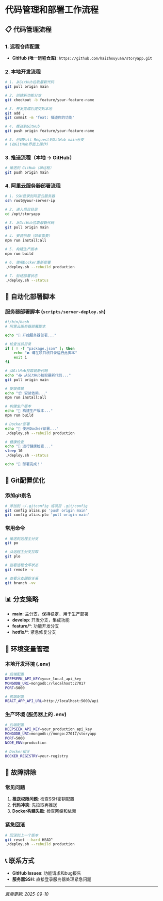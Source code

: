 # 代码管理和部署工作流程

## 📋 代码管理流程

### 1. 远程仓库配置
- **GitHub (唯一远程仓库)**: `https://github.com/haizhouyuan/storyapp.git`

### 2. 本地开发流程
```bash
# 1. 从GitHub拉取最新代码
git pull origin main

# 2. 创建新功能分支
git checkout -b feature/your-feature-name

# 3. 开发完成后提交到本地
git add .
git commit -m "feat: 描述你的功能"

# 4. 推送到GitHub
git push origin feature/your-feature-name

# 5. 创建Pull Request到GitHub main分支
# (在GitHub界面上操作)
```

### 3. 推送流程（本地 → GitHub）
```bash
# 推送到 GitHub（单远程）
git push origin main
```

### 4. 阿里云服务器部署流程
```bash
# 1. SSH登录到阿里云服务器
ssh root@your-server-ip

# 2. 进入项目目录
cd /opt/storyapp

# 3. 从GitHub拉取最新代码
git pull origin main

# 4. 安装依赖（如果需要）
npm run install:all

# 5. 构建生产版本
npm run build

# 6. 使用Docker重新部署
./deploy.sh --rebuild production

# 7. 验证部署状态
./deploy.sh --status
```

## 🚀 自动化部署脚本

### 服务器部署脚本 (`scripts/server-deploy.sh`)
```bash
#!/bin/bash
# 阿里云服务器部署脚本

echo "🚀 开始服务器部署..."

# 检查当前目录
if [ ! -f "package.json" ]; then
    echo "❌ 请在项目根目录运行此脚本"
    exit 1
fi

# 从GitHub拉取最新代码
echo "📥 从GitHub拉取最新代码..."
git pull origin main

# 安装依赖
echo "📦 安装依赖..."
npm run install:all

# 构建生产版本
echo "🔨 构建生产版本..."
npm run build

# Docker部署
echo "🐳 使用Docker部署..."
./deploy.sh --rebuild production

# 健康检查
echo "🏥 进行健康检查..."
sleep 10
./deploy.sh --status

echo "🎉 部署完成！"
```

## 🔧 Git配置优化

### 添加git别名
```bash
# 添加到 ~/.gitconfig 或项目 .git/config
git config alias.po 'push origin main'
git config alias.plo 'pull origin main'
```

### 常用命令
```bash
# 推送到远程主分支
git po

# 从远程主分支拉取
git plo

# 查看远程仓库状态
git remote -v

# 查看分支跟踪关系
git branch -vv
```

## 📊 分支策略

- **main**: 主分支，保持稳定，用于生产部署
- **develop**: 开发分支，集成功能
- **feature/***: 功能开发分支
- **hotfix/***: 紧急修复分支

## 🔐 环境变量管理

### 本地开发环境 (.env)
```bash
# 后端配置
DEEPSEEK_API_KEY=your_local_api_key
MONGODB_URI=mongodb://localhost:27017
PORT=5000

# 前端配置  
REACT_APP_API_URL=http://localhost:5000/api
```

### 生产环境 (服务器上的 .env)
```bash
# 后端配置
DEEPSEEK_API_KEY=your_production_api_key
MONGODB_URI=mongodb://mongo:27017/storyapp
PORT=5000
NODE_ENV=production

# Docker相关
DOCKER_REGISTRY=your-registry
```

## 🚨 故障排除

### 常见问题
1. **推送权限问题**: 检查SSH密钥配置
2. **代码冲突**: 先拉取再推送
3. **Docker构建失败**: 检查网络和依赖

### 紧急回滚
```bash
# 回滚到上一个版本
git reset --hard HEAD^
./deploy.sh --rebuild production
```

## 📞 联系方式

- **GitHub Issues**: 功能请求和bug报告
- **服务器SSH**: 直接登录服务器处理紧急问题

---

*最后更新: 2025-09-10*
